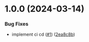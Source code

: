 # 1.0.0 (2024-03-14)


### Bug Fixes

* implement ci cd ([#1](https://github.com/EFranklyn/user-registration/issues/1)) ([2ea8c8b](https://github.com/EFranklyn/user-registration/commit/2ea8c8b8cd163b7ae65c8ba13a7d8073c274f213))

